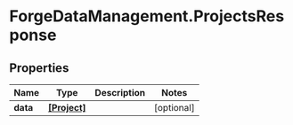 # ForgeDataManagement.ProjectsResponse

## Properties
Name | Type | Description | Notes
------------ | ------------- | ------------- | -------------
**data** | [**[Project]**](Project.md) |  | [optional] 


